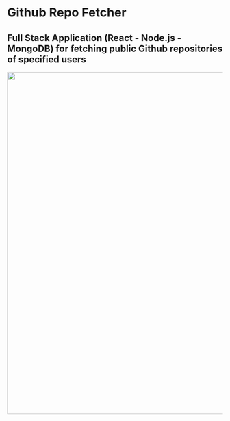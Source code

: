 # Github Repo Fetcher

## Full Stack Application (React - Node.js - MongoDB) for fetching public Github repositories of specified users

<img src="https://i.ibb.co/mFms6hL/WHITEBOARD.png" width=800>

